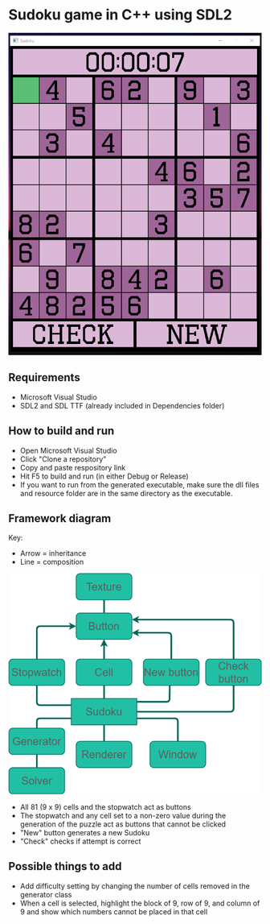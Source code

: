 # Sudoku game in C++ using SDL2
![ScreenshotOfProgram](Resources/ScreenshotOfProgram.png?raw=true)

## Requirements
- Microsoft Visual Studio
- SDL2 and SDL TTF (already included in Dependencies folder)

## How to build and run
- Open Microsoft Visual Studio
- Click "Clone a repository"
- Copy and paste respository link
- Hit F5 to build and run (in either Debug or Release)
- If you want to run from the generated executable, make sure the dll files and resource folder are in the same directory as the executable.

## Framework diagram
Key: 
  - Arrow = inheritance
  - Line = composition

![Framework](Resources/SudokuFramework.png?raw=true)

- All 81 (9 x 9) cells and the stopwatch act as buttons 
- The stopwatch and any cell set to a non-zero value during the generation of the puzzle act as buttons that cannot be clicked
- "New" button generates a new Sudoku
- "Check" checks if attempt is correct

## Possible things to add
- Add difficulty setting by changing the number of cells removed in the generator class
- When a cell is selected, highlight the block of 9, row of 9, and column of 9 and show which numbers cannot be placed in that cell
